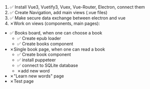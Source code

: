 1. :white_check_mark: Install Vue3, Vuetify3, Vuex, Vue-Router, Electron, connect them
2. :white_check_mark: Create Navigation, add main views (.vue files)
3. :white_check_mark: Make secure data exchange between electron and vue
4. &cross;Work on views (components, main pages):
  - :white_check_mark: Books board, when one can choose a book
    - :white_check_mark: Create epub loader
    - :white_check_mark: Create books component
  - &cross;Single book page, when one can read a book
    - :white_check_mark: Create book component
    - :white_check_mark: install puppeteer
    - :white_check_mark: connect to SQLite database
    - &cross;add new word
  - &cross;"Learn new words" page
  - &cross;Test page